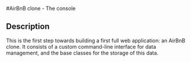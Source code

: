 #AirBnB clone - The console

## Description
This is the first step towards building a first full web application: an AirBnB clone. It consists of a custom command-line interface for data management, and the base classes for the storage of this data.